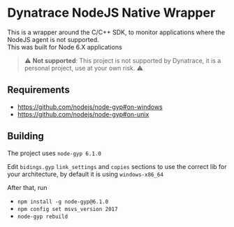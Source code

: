 # Dynatrace NodeJS Native Wrapper

This is a wrapper around the C/C++ SDK, to monitor applications where the NodeJS agent is not supported.  
This was built for Node 6.X applications


> :warning: **Not supported**: This project is not supported by Dynatrace, it is a personal project, use at your own risk. :warning: 

## Requirements

* https://github.com/nodejs/node-gyp#on-windows 
* https://github.com/nodejs/node-gyp#on-unix 

## Building

The project uses `node-gyp 6.1.0`

Edit `bidings.gyp` `link_settings` and `copies` sections to use the correct lib for your architecture, by default it is using `windows-x86_64`

After that, run

* `npm install -g node-gyp@6.1.0`
* `npm config set msvs_version 2017`
* `node-gyp rebuild`

